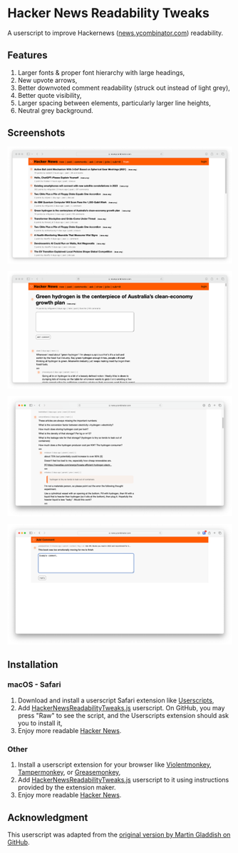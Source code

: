 # Hacker News Readability Tweaks

A userscript to improve Hackernews ([news.ycombinator.com](https://news.ycombinator.com/)) readability. 

## Features

1. Larger fonts & proper font hierarchy with large headings,
2. New upvote arrows,
3. Better downvoted comment readability (struck out instead of light grey),
4. Better quote visibility,
5. Larger spacing between elements, particularly larger line heights,
6. Neutral grey background.

## Screenshots

![Hacker News homepage before](Screenshots/News.png)

![Hacker News homepage before](Screenshots/Thread.png)

![Hacker News homepage before](Screenshots/Thread%202.png)

![Hacker News homepage before](Screenshots/Comment.png)

## Installation

### macOS - Safari

1. Download and install a userscript Safari extension like [Userscripts](https://apps.apple.com/us/app/userscripts/id1463298887),
2. Add [HackerNewsReadabilityTweaks.js](HackerNewsReadabilityTweaks.js) userscript. On GitHub, you may press "Raw" to see the script, and the Userscripts extension should ask you to install it,
3. Enjoy more readable [Hacker News](https://news.ycombinator.com).

### Other

1. Install a userscript extension for your browser like [Violentmonkey](https://violentmonkey.github.io), [Tampermonkey](https://www.tampermonkey.net), or [Greasemonkey](https://addons.mozilla.org/en-US/firefox/addon/greasemonkey/),
2. Add [HackerNewsReadabilityTweaks.js](HackerNewsReadabilityTweaks.js) userscript to it using instructions provided by the extension maker. 
3. Enjoy more readable [Hacker News](https://news.ycombinator.com).

## Acknowledgment

This userscript was adapted from the [original version by Martin Gladdish on GitHub](https://github.com/mgladdish/website-customisations/tree/main/news.ycombinator.com).



